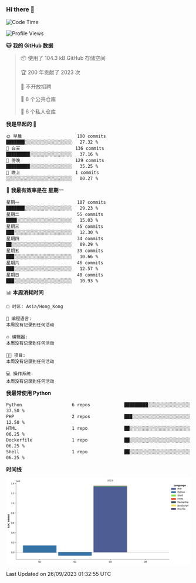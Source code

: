 ### Hi there 👋

<!--
**Mrzqd/Mrzqd** is a ✨ _special_ ✨ repository because its `README.md` (this file) appears on your GitHub profile.

Here are some ideas to get you started:

- 🔭 I’m currently working on ...
- 🌱 I’m currently learning ...
- 👯 I’m looking to collaborate on ...
- 🤔 I’m looking for help with ...
- 💬 Ask me about ...
- 📫 How to reach me: ...
- 😄 Pronouns: ...
- ⚡ Fun fact: ...
-->
<!--START_SECTION:waka-->
![Code Time](http://img.shields.io/badge/Code%20Time-144%20hrs%2012%20mins-blue)

![Profile Views](http://img.shields.io/badge/%E4%B8%AA%E4%BA%BA%E8%B5%84%E6%96%99%E8%A7%82%E7%9C%8B%E6%AC%A1%E6%95%B0-5-blue)

**🐱 我的 GitHub 数据** 

> 📦  使用了 104.3 kB GitHub 存储空间 
 > 
> 🏆 200 年贡献了 2023 次
 > 
> 🚫 不开放招聘
 > 
> 📜 8 个公共仓库 
 > 
> 🔑 6 个私人仓库 
 > 
**我是早起的 🐤** 

```text
🌞 早晨                     100 commits         ███████░░░░░░░░░░░░░░░░░░   27.32 % 
🌆 白天                     136 commits         █████████░░░░░░░░░░░░░░░░   37.16 % 
🌃 傍晚                     129 commits         █████████░░░░░░░░░░░░░░░░   35.25 % 
🌙 晚上                     1 commits           ░░░░░░░░░░░░░░░░░░░░░░░░░   00.27 % 
```
📅 **我最有效率是在 星期一** 

```text
星期一                      107 commits         ███████░░░░░░░░░░░░░░░░░░   29.23 % 
星期二                      55 commits          ████░░░░░░░░░░░░░░░░░░░░░   15.03 % 
星期三                      45 commits          ███░░░░░░░░░░░░░░░░░░░░░░   12.30 % 
星期四                      34 commits          ██░░░░░░░░░░░░░░░░░░░░░░░   09.29 % 
星期五                      39 commits          ███░░░░░░░░░░░░░░░░░░░░░░   10.66 % 
星期六                      46 commits          ███░░░░░░░░░░░░░░░░░░░░░░   12.57 % 
星期日                      40 commits          ███░░░░░░░░░░░░░░░░░░░░░░   10.93 % 
```


📊 **本周消耗时间** 

```text
🕑︎ 时区: Asia/Hong_Kong

💬 编程语言: 
本周没有记录到任何活动

🔥 编辑器: 
本周没有记录到任何活动

🐱‍💻 项目: 
本周没有记录到任何活动

💻 操作系统: 
本周没有记录到任何活动
```

**我最常使用 Python** 

```text
Python                   6 repos             █████████░░░░░░░░░░░░░░░░   37.50 % 
PHP                      2 repos             ███░░░░░░░░░░░░░░░░░░░░░░   12.50 % 
HTML                     1 repo              ██░░░░░░░░░░░░░░░░░░░░░░░   06.25 % 
Dockerfile               1 repo              ██░░░░░░░░░░░░░░░░░░░░░░░   06.25 % 
Shell                    1 repo              ██░░░░░░░░░░░░░░░░░░░░░░░   06.25 % 
```



**时间线**

![Lines of Code chart](https://raw.githubusercontent.com/Mrzqd/Mrzqd/main/assets/bar_graph.png)


 Last Updated on 26/09/2023 01:32:55 UTC
<!--END_SECTION:waka-->
